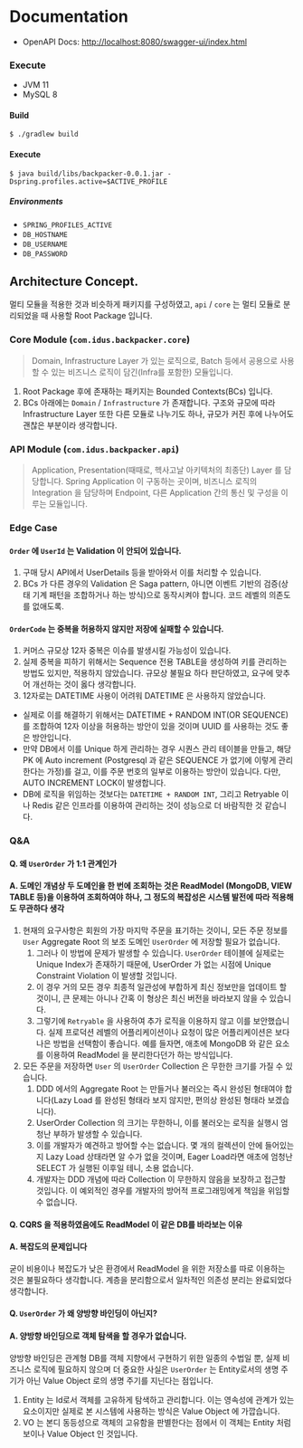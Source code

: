 # Documentation
- OpenAPI Docs: [http://localhost:8080/swagger-ui/index.html](http://localhost:8080/swagger-ui/index.html)

### Execute
- JVM 11
- MySQL 8

#### Build
```shell
$ ./gradlew build
```

#### Execute
```shell
$ java build/libs/backpacker-0.0.1.jar -Dspring.profiles.active=$ACTIVE_PROFILE 
```
##### Environments
- `SPRING_PROFILES_ACTIVE`
- `DB_HOSTNAME`
- `DB_USERNAME`
- `DB_PASSWORD`

## Architecture Concept.
멀티 모듈을 적용한 것과 비슷하게 패키지를 구성하였고, `api` / `core` 는 멀티 모듈로 분리되었을 때 사용할 Root Package 입니다.

### Core Module (`com.idus.backpacker.core`)
> Domain, Infrastructure Layer 가 있는 로직으로, Batch 등에서 공용으로 사용할 수 있는 비즈니스 로직이 담긴(Infra를 포함한) 모듈입니다.

1. Root Package 후에 존재하는 패키지는 Bounded Contexts(BCs) 입니다.
2. BCs 아래에는 `Domain` / `Infrastructure` 가 존재합니다. 구조와 규모에 따라 Infrastructure Layer 또한 다른 모듈로 나누기도 하나, 규모가 커진 후에 나누어도 괜찮은 부분이라 생각합니다.

### API Module (`com.idus.backpacker.api`)
> Application, Presentation(때때로, 헥사고날 아키텍처의 최종단) Layer 를 담당합니다. Spring Application 이 구동하는 곳이며, 비즈니스 로직의 Integration 을 담당하며 Endpoint, 다른 Application 간의 통신 및 구성을 이루는 모듈입니다.


### Edge Case
#### `Order` 에 `UserId` 는 Validation 이 안되어 있습니다.
1. 구매 당시 API에서 UserDetails 등을 받아와서 이를 처리할 수 있습니다.
2. BCs 가 다른 경우의 Validation 은 Saga pattern, 아니면 이벤트 기반의 검증(상태 기계 패턴을 조합하거나 하는 방식)으로 동작시켜야 합니다. 코드 레벨의 의존도를 없애도록.

#### `OrderCode` 는 중복을 허용하지 않지만 저장에 실패할 수 있습니다.
1. 커머스 규모상 12자 중복은 이슈를 발생시킬 가능성이 있습니다.
2. 실제 중복을 피하기 위해서는 Sequence 전용 TABLE을 생성하여 키를 관리하는 방법도 있지만, 적용하지 않았습니다. 규모상 불필요 하다 판단하였고, 요구에 맞추어 개선하는 것이 옳다 생각합니다.
3. 12자로는 DATETIME 사용이 어려워 DATETIME 은 사용하지 않았습니다.

- 실제로 이를 해결하기 위해서는 DATETIME + RANDOM INT(OR SEQUENCE) 를 조합하여 12자 이상을 허용하는 방안이 있을 것이며 UUID 를 사용하는 것도 좋은 방안입니다.
- 만약 DB에서 이를 Unique 하게 관리하는 경우 시퀀스 관리 테이블을 만들고, 해당 PK 에 Auto increment (Postgresql 과 같은 SEQUENCE 가 없기에 이렇게 관리한다는 가정)를 걸고, 이를 주문 번호의 일부로 이용하는 방안이 있습니다. 다만, AUTO INCREMENT LOCK이 발생합니다.
- DB에 로직을 위임하는 것보다는 `DATETIME + RANDOM INT`, 그리고 Retryable 이나 Redis 같은 인프라를 이용하여 관리하는 것이 성능으로 더 바람직한 것 같습니다.

### Q&A
#### Q. 왜 `UserOrder` 가 1:1 관계인가
#### A. 도메인 개념상 두 도메인을 한 번에 조회하는 것은 ReadModel (MongoDB, VIEW TABLE 등)을 이용하여 조회하여야 하나, 그 정도의 복잡성은 시스템 발전에 따라 적용해도 무관하다 생각
1. 현재의 요구사항은 회원의 가장 마지막 주문을 표기하는 것이니, 모든 주문 정보를 `User` Aggregate Root 의 보조 도메인 `UserOrder` 에 저장할 필요가 없습니다.
   1. 그러나 이 방법에 문제가 발생할 수 있습니다. `UserOrder` 테이블에 실제로는 Unique Index가 존재하기 때문에, UserOrder 가 없는 시점에 Unique Constraint Violation 이 발생할 것입니다.
   2. 이 경우 거의 모든 경우 최종적 일관성에 부합하게 최신 정보만을 업데이트 할 것이니, 큰 문제는 아니나 간혹 이 형상은 최신 버전을 바라보지 않을 수 있습니다.
   3. 그렇기에 `Retryable` 을 사용하여 추가 로직을 이용하지 않고 이를 보안했습니다. 실제 프로덕션 레벨의 어플리케이션이나 요청이 많은 어플리케이션은 보다 나은 방법을 선택함이 좋습니다. 예를 들자면, 애초에 MongoDB 와 같은 요소를 이용하여 ReadModel 을 분리한다던가 하는 방식입니다.
2. 모든 주문을 저장하면 `User` 의 `UserOrder` Collection 은 무한한 크기를 가질 수 있습니다.
   1. DDD 에서의 Aggregate Root 는 만들거나 불러오는 즉시 완성된 형태여야 합니다(Lazy Load 를 완성된 형태라 보지 않지만, 편의상 완성된 형태라 보겠습니다).
   2. UserOrder Collection 의 크기는 무한하니, 이를 불러오는 로직을 실행시 엄청난 부하가 발생할 수 있습니다.
   3. 이를 개발자가 예견하고 방어할 수는 없습니다. 몇 개의 컬렉션이 안에 들어있는지 Lazy Load 상태라면 알 수가 없을 것이며, Eager Load라면 애초에 엄청난 SELECT 가 실행된 이후일 테니, 소용 없습니다.
   4. 개발자는 DDD 개념에 따라 Collection 이 무한하지 않음을 보장하고 접근할 것입니다. 이 예외적인 경우를 개발자의 방어적 프로그래밍에게 책임을 위임할 수 없습니다.

#### Q. CQRS 을 적용하였음에도 ReadModel 이 같은 DB를 바라보는 이유
#### A. 복잡도의 문제입니다
굳이 비용이나 복잡도가 낮은 환경에서 ReadModel 을 위한 저장소를 따로 이용하는 것은 불필요하다 생각합니다. 계층을 분리함으로서 일차적인 의존성 분리는 완료되었다 생각합니다.

#### Q. `UserOrder` 가 왜 양방향 바인딩이 아닌지?
#### A. 양방향 바인딩으로 객체 탐색을 할 경우가 없습니다.
양방향 바인딩은 관계형 DB를 객체 지향에서 구현하기 위한 일종의 수법일 뿐, 실제 비즈니스 로직에 필요하지 않으며 더 중요한 사실은 `UserOrder` 는 Entity로서의 생명 주기가 아닌 Value Object 로의 생명 주기를 지닌다는 점입니다.

1. Entity 는 Id로서 객체를 고유하게 탐색하고 관리합니다. 이는 영속성에 관계가 있는 요소이지만 실제로 본 시스템에 사용하는 방식은 Value Object 에 가깝습니다.
2. VO 는 본디 동등성으로 객체의 고유함을 판별한다는 점에서 이 객체는 Entity 처럼 보이나 Value Object 인 것입니다.
